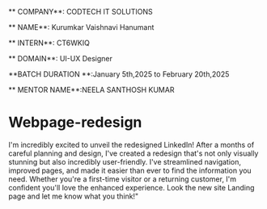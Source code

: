 ** COMPANY**: CODTECH IT SOLUTIONS

** NAME**: Kurumkar Vaishnavi Hanumant 

** INTERN**: CT6WKIQ

** DOMAIN**: UI-UX Designer 

**BATCH DURATION **:January 5th,2025 to February 20th,2025

** MENTOR NAME**:NEELA SANTHOSH KUMAR


# Webpage-redesign
I'm incredibly excited to unveil the redesigned LinkedIn!
After a months of careful planning and design, I've created a redesign that's not only visually stunning but also incredibly user-friendly. I've streamlined navigation, improved pages, and made it easier than ever to find the information you need. Whether you're a first-time visitor or a returning customer, I'm confident you'll love the enhanced experience. Look the new site Landing page and let me know what you think!"
